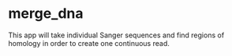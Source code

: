 # merge_dna
This app will take individual Sanger sequences and find regions of homology in order to create one continuous read.
